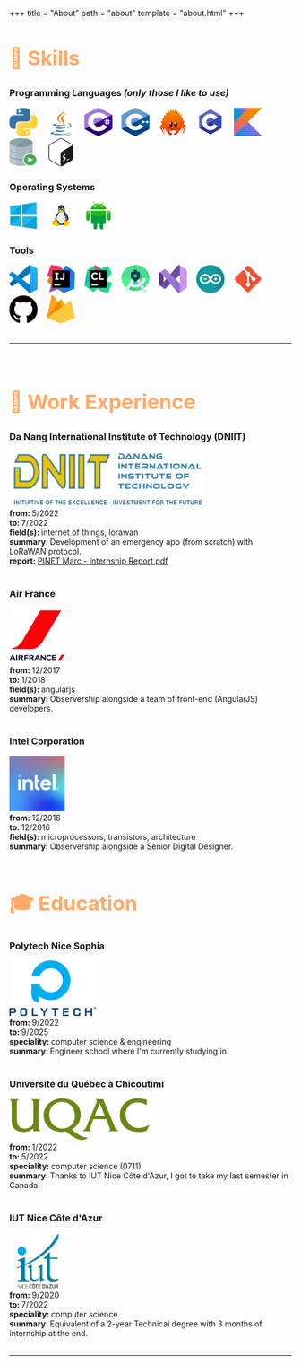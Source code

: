 +++
title = "About"
path = "about"
template = "about.html"
+++

<h2 style="color: #ffaa69">🤹 Skills</h2>

### Programming Languages <i>(only those I like to use)</i>
<style>

    h2 { 
        font-size: 36px;
        font-weight: bold;
    }

    h1::after {
        content: "";
        display: block;
        height: 1px;
        background-color: #35393b;
        margin-top: 5vh;
        margin-bottom: 5vh;
    }

    img.skills:hover {
        transform: scale(1.3);
    }
</style>

<a class="icon" href="https://www.python.org/" target="_blank"><img class="skills" src="/about_img/proglang/python.svg" alt="Python" width="50" height="50" style="width: 50px; height: 50px; transition: transform 0.2s ease-out;"></a>ㅤ
<a class="icon" href="https://www.oracle.com/" target="_blank"><img class="skills" src="/about_img/proglang/java.svg" alt="Java" width="50" height="50" style="width: 50px; height: 50px; transition: transform 0.2s ease-out;"></a>ㅤ
<a class="icon" href="https://learn.microsoft.com/en-us/dotnet/csharp/" target="_blank"><img class="skills" src="/about_img/proglang/csharp.svg" alt="C#" width="50" height="50" style="width: 50px; height: 50px; transition: transform 0.2s ease-out;"></a>ㅤ
<a class="icon" href="https://isocpp.org/" target="_blank"><img class="skills" src="/about_img/proglang/cpp.svg" alt="C++" width="50" height="50" style="width: 50px; height: 50px; transition: transform 0.2s ease-out;"></a>ㅤ
<a class="icon" href="https://www.rust-lang.org/fr" target="_blank"><img class="skills" src="/about_img/proglang/rust.svg" alt="Rust" width="50" height="50" style="width: 50px; height: 50px; transition: transform 0.2s ease-out;"></a>ㅤ
<a class="icon" href="https://www.iso.org/standard/74528.html" target="_blank"><img class="skills" src="/about_img/proglang/c.svg" alt="C" width="50" height="50" style="width: 50px; height: 50px; transition: transform 0.2s ease-out;"></a>ㅤ
<a class="icon" href="https://kotlinlang.org/" target="_blank"><img class="skills" src="/about_img/proglang/kotlin.svg" alt="Kotlin" width="50" height="50" style="width: 50px; height: 50px; transition: transform 0.2s ease-out;"></a>ㅤ
<a class="icon" href="https://docs.oracle.com/database/121/LNPLS/toc.htm" target="_blank"><img class="skills" src="/about_img/proglang/plsql.svg" alt="PLSQL" width="50" height="50" style="width: 50px; height: 50px; transition: transform 0.2s ease-out;"></a>ㅤ
<a class="icon" href="https://www.gnu.org/software/bash/" target="_blank"><img class="skills" src="/about_img/proglang/bash.svg" alt="Bash" width="50" height="50" style="width: 50px; height: 50px; transition: transform 0.2s ease-out;"></a>

### Operating Systems

<a class="icon" href="https://www.microsoft.com/" target="_blank"><img class="skills" src="/about_img/os/windows.svg" alt="Windows" width="50" height="50" style="width: 50px; height: 50px; transition: transform 0.2s ease-out;"></a>ㅤ
<a class="icon" href="https://www.linux.org/" target="_blank"><img class="skills" src="/about_img/os/linux.svg" alt="Linux" width="50" height="50" style="width: 50px; height: 50px; transition: transform 0.2s ease-out;"></a>ㅤ
<a class="icon" href="https://www.android.com/" target="_blank"><img class="skills" src="/about_img/os/android.svg" alt="Android" width="50" height="50" style="width: 50px; height: 50px; transition: transform 0.2s ease-out;"></a>ㅤ

### Tools

<a class="icon" href="https://code.visualstudio.com/" target="_blank"><img class="skills" src="/about_img/tools/vscode.svg" alt="Visual Studio Code" width="50" height="50" style="width: 50px; height: 50px; transition: transform 0.2s ease-out;"></a>ㅤ
<a class="icon" href="https://www.jetbrains.com/idea/" target="_blank"><img class="skills" src="/about_img/tools/idea.svg" alt="IntelliJ IDEA" width="50" height="50" style="width: 50px; height: 50px; transition: transform 0.2s ease-out;"></a>ㅤ
<a class="icon" href="https://www.jetbrains.com/clion/" target="_blank"><img class="skills" src="/about_img/tools/clion.svg" alt="CLion" width="50" height="50" style="width: 50px; height: 50px; transition: transform 0.2s ease-out;"></a>ㅤ
<a class="icon" href="https://developer.android.com/studio" target="_blank"><img class="skills" src="/about_img/tools/android_studio.svg" alt="Android Studio" width="50" height="50" style="width: 50px; height: 50px; transition: transform 0.2s ease-out;"></a>ㅤ
<a class="icon" href="https://visualstudio.microsoft.com/vs/" target="_blank"><img class="skills" src="/about_img/tools/vs.svg" alt="Visual Studio 2022" width="50" height="50" style="width: 50px; height: 50px; transition: transform 0.2s ease-out;"></a>ㅤ
<a class="icon" href="https://www.arduino.cc/" target="_blank"><img class="skills" src="/about_img/tools/arduino.svg" alt="Arduino" width="50" height="50" style="width: 50px; height: 50px; transition: transform 0.2s ease-out;"></a>ㅤ
<a class="icon" href="https://git-scm.com/" target="_blank"><img class="skills" src="/about_img/tools/git.svg" alt="Git" width="50" height="50" style="width: 50px; height: 50px; transition: transform 0.2s ease-out;"></a>ㅤ
<a class="icon" href="https://github.com/" target="_blank"><img class="skills" src="/about_img/tools/github.svg" alt="GitHub" width="50" height="50" style="width: 50px; height: 50px; transition: transform 0.2s ease-out;"></a>ㅤ
<a class="icon" href="https://firebase.google.com/" target="_blank"><img class="skills" src="/about_img/tools/firebase.svg" alt="Firebase" width="50" height="50" style="width: 50px; height: 50px; transition: transform 0.2s ease-out;"></a>ㅤ
<br>
<br>
<hr>
<br>

<h2 style="color: #ffaa69">💼 Work Experience</h2>

### Da Nang International Institute of Technology (DNIIT)
<a class="icon" href="https://dniit.edu.vn/" target="_blank"><img src="/about_img/exp/dniit.png" alt="Da Nang International Institute of Technology" width="350" height="99"></a><br>
<b>from: </b>5/2022<br>
<b>to: </b>7/2022<br>
<b>field(s): </b>internet of things, lorawan<br>
<b>summary: </b>Development of an emergency app (from scratch) with LoRaWAN protocol.<br>
<b>report: </b><a href="/dniit.pdf" target="_blank">PINET Marc - Internship Report.pdf</a><br><br>

### Air France
<a class="icon" href="https://wwws.airfrance.fr/" target="_blank"><img src="/about_img/exp/airfrance.png" alt="Polytech Nice Sophia" width="99" height="99"></a><br>
<b>from: </b>12/2017<br>
<b>to: </b>1/2018<br>
<b>field(s): </b>angularjs<br>
<b>summary: </b>Observership alongside a team of front-end (AngularJS) developers.<br><br>

### Intel Corporation
<a class="icon" href="https://intel.com/" target="_blank"><img src="/about_img/exp/intel.png" alt="Intel Corporation" width="99" height="99"></a><br>
<b>from: </b>12/2016<br>
<b>to: </b>12/2016<br>
<b>field(s): </b>microprocessors, transistors, architecture<br>
<b>summary: </b>Observership alongside a Senior Digital Designer.<br><br>

<h2 style="color: #ffaa69">🎓 Education</h2>

### Polytech Nice Sophia
<a class="icon" href="https://polytech.univ-cotedazur.fr/" target="_blank"><img src="/about_img/edu/polytech.svg" alt="Polytech Nice Sophia" width="155" height="99"></a><br>
<b>from: </b>9/2022<br>
<b>to: </b>9/2025<br>
<b>speciality: </b>computer science & engineering<br>
<b>summary: </b>Engineer school where I'm currently studying in.<br><br>

### Université du Québec à Chicoutimi
<a class="icon" href="https://uqac.ca/" target="_blank"><img src="/about_img/edu/uqac.png" alt="UQAC" width="250" height="75"></a><br>
<b>from: </b>1/2022<br>
<b>to: </b>5/2022<br>
<b>speciality: </b>computer science (0711)<br>
<b>summary: </b>Thanks to IUT Nice Côte d'Azur, I got to take my last semester in Canada.<br><br>

### IUT Nice Côte d'Azur
<a class="icon" href="https://iut.univ-cotedazur.fr/" target="_blank"><img src="/about_img/edu/iut.png" alt="IUT Nice Côte d'Azur" width="99" height="99"></a><br>
<b>from: </b>9/2020<br>
<b>to: </b>7/2022<br>
<b>speciality: </b>computer science<br>
<b>summary: </b>Equivalent of a 2-year Technical degree with 3 months of internship at the end.
<br>
<br>
<hr>
<br>
